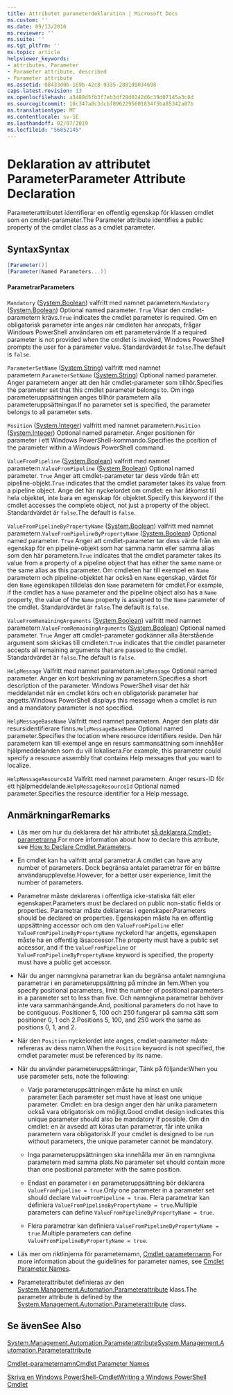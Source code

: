 ```yaml
---
title: Attributet parameterdeklaration | Microsoft Docs
ms.custom: ''
ms.date: 09/13/2016
ms.reviewer: ''
ms.suite: ''
ms.tgt_pltfrm: ''
ms.topic: article
helpviewer_keywords:
- attributes, Parameter
- Parameter attribute, described
- Parameter attribute
ms.assetid: 08433d0b-169b-42c8-9335-2881d9034698
caps.latest.revision: 13
ms.openlocfilehash: a3488d5fb3f7eb3df28d0242d6c39d07145a3c8d
ms.sourcegitcommit: 10c347a8c3dcbf8962295601834f5ba85342a87b
ms.translationtype: MT
ms.contentlocale: sv-SE
ms.lasthandoff: 02/07/2019
ms.locfileid: "56852145"
---
```

# <a name="parameter-attribute-declaration"></a><span data-ttu-id="41f5a-102">Deklaration av attributet Parameter</span><span class="sxs-lookup"><span data-stu-id="41f5a-102">Parameter Attribute Declaration</span></span>

<span data-ttu-id="41f5a-103">Parameterattributet identifierar en offentlig egenskap för klassen cmdlet som en cmdlet-parameter.</span><span class="sxs-lookup"><span data-stu-id="41f5a-103">The Parameter attribute identifies a public property of the cmdlet class as a cmdlet parameter.</span></span>

## <a name="syntax"></a><span data-ttu-id="41f5a-104">Syntax</span><span class="sxs-lookup"><span data-stu-id="41f5a-104">Syntax</span></span>

```csharp
[Parameter()]
[Parameter(Named Parameters...)]
```

#### <a name="parameters"></a><span data-ttu-id="41f5a-105">Parametrar</span><span class="sxs-lookup"><span data-stu-id="41f5a-105">Parameters</span></span>

<span data-ttu-id="41f5a-106">`Mandatory` ([System.Boolean](/dotnet/api/System.Boolean)) valfritt med namnet parametern.</span><span class="sxs-lookup"><span data-stu-id="41f5a-106">`Mandatory` ([System.Boolean](/dotnet/api/System.Boolean)) Optional named parameter.</span></span> <span data-ttu-id="41f5a-107">`True` Visar den cmdlet-parametern krävs.</span><span class="sxs-lookup"><span data-stu-id="41f5a-107">`True` indicates the cmdlet parameter is required.</span></span> <span data-ttu-id="41f5a-108">Om en obligatorisk parameter inte anges när cmdleten har anropats, frågar Windows PowerShell användaren om ett parametervärde.</span><span class="sxs-lookup"><span data-stu-id="41f5a-108">If a required parameter is not provided when the cmdlet is invoked, Windows PowerShell prompts the user for a parameter value.</span></span> <span data-ttu-id="41f5a-109">Standardvärdet är `false`.</span><span class="sxs-lookup"><span data-stu-id="41f5a-109">The default is `false`.</span></span>

<span data-ttu-id="41f5a-110">`ParameterSetName` ([System.String](/dotnet/api/System.String)) valfritt med namnet parametern.</span><span class="sxs-lookup"><span data-stu-id="41f5a-110">`ParameterSetName` ([System.String](/dotnet/api/System.String)) Optional named parameter.</span></span> <span data-ttu-id="41f5a-111">Anger parametern anger att den här cmdlet-parameter som tillhör.</span><span class="sxs-lookup"><span data-stu-id="41f5a-111">Specifies the parameter set that this cmdlet parameter belongs to.</span></span> <span data-ttu-id="41f5a-112">Om inga parameteruppsättningen anges tillhör parametern alla parameteruppsättningar.</span><span class="sxs-lookup"><span data-stu-id="41f5a-112">If no parameter set is specified, the parameter belongs to all parameter sets.</span></span>

<span data-ttu-id="41f5a-113">`Position` ([System.Integer](/dotnet/api/System.Integer)) valfritt med namnet parametern.</span><span class="sxs-lookup"><span data-stu-id="41f5a-113">`Position` ([System.Integer](/dotnet/api/System.Integer)) Optional named parameter.</span></span> <span data-ttu-id="41f5a-114">Anger positionen för parameter i ett Windows PowerShell-kommando.</span><span class="sxs-lookup"><span data-stu-id="41f5a-114">Specifies the position of the parameter within a Windows PowerShell command.</span></span>

<span data-ttu-id="41f5a-115">`ValueFromPipeline` ([System.Boolean](/dotnet/api/System.Boolean)) valfritt med namnet parametern.</span><span class="sxs-lookup"><span data-stu-id="41f5a-115">`ValueFromPipeline` ([System.Boolean](/dotnet/api/System.Boolean)) Optional named parameter.</span></span> <span data-ttu-id="41f5a-116">`True` Anger att cmdlet-parameter tar dess värde från ett pipeline-objekt.</span><span class="sxs-lookup"><span data-stu-id="41f5a-116">`True` indicates that the cmdlet parameter takes its value from a pipeline object.</span></span> <span data-ttu-id="41f5a-117">Ange det här nyckelordet om cmdlet: en har åtkomst till hela objektet, inte bara en egenskap för objektet.</span><span class="sxs-lookup"><span data-stu-id="41f5a-117">Specify this keyword if the cmdlet accesses the complete object, not just a property of the object.</span></span> <span data-ttu-id="41f5a-118">Standardvärdet är `false`.</span><span class="sxs-lookup"><span data-stu-id="41f5a-118">The default is `false`.</span></span>

<span data-ttu-id="41f5a-119">`ValueFromPipelineByPropertyName` ([System.Boolean](/dotnet/api/System.Boolean)) valfritt med namnet parametern.</span><span class="sxs-lookup"><span data-stu-id="41f5a-119">`ValueFromPipelineByPropertyName` ([System.Boolean](/dotnet/api/System.Boolean)) Optional named parameter.</span></span> <span data-ttu-id="41f5a-120">`True` Anger att cmdlet-parameter tar dess värde från en egenskap för en pipeline-objekt som har samma namn eller samma alias som den här parametern.</span><span class="sxs-lookup"><span data-stu-id="41f5a-120">`True` indicates that the cmdlet parameter takes its value from a property of a pipeline object that has either the same name or the same alias as this parameter.</span></span> <span data-ttu-id="41f5a-121">Om cmdleten har till exempel en `Name` parametern och pipeline-objektet har också en `Name` egenskap, värdet för den `Name` egenskapen tilldelas den `Name` parametern för cmdlet.</span><span class="sxs-lookup"><span data-stu-id="41f5a-121">For example, if the cmdlet has a `Name` parameter and the pipeline object also has a `Name` property, the value of the `Name` property is assigned to the `Name` parameter of the cmdlet.</span></span> <span data-ttu-id="41f5a-122">Standardvärdet är `false`.</span><span class="sxs-lookup"><span data-stu-id="41f5a-122">The default is `false`.</span></span>

<span data-ttu-id="41f5a-123">`ValueFromRemainingArguments` ([System.Boolean](/dotnet/api/System.Boolean)) valfritt med namnet parametern.</span><span class="sxs-lookup"><span data-stu-id="41f5a-123">`ValueFromRemainingArguments` ([System.Boolean](/dotnet/api/System.Boolean)) Optional named parameter.</span></span> <span data-ttu-id="41f5a-124">`True` Anger att cmdlet-parameter godkänner alla återstående argument som skickas till cmdleten.</span><span class="sxs-lookup"><span data-stu-id="41f5a-124">`True` indicates that the cmdlet parameter accepts all remaining arguments that are passed to the cmdlet.</span></span> <span data-ttu-id="41f5a-125">Standardvärdet är `false`.</span><span class="sxs-lookup"><span data-stu-id="41f5a-125">The default is `false`.</span></span>

<span data-ttu-id="41f5a-126">`HelpMessage` Valfritt med namnet parametern.</span><span class="sxs-lookup"><span data-stu-id="41f5a-126">`HelpMessage` Optional named parameter.</span></span> <span data-ttu-id="41f5a-127">Anger en kort beskrivning av parametern.</span><span class="sxs-lookup"><span data-stu-id="41f5a-127">Specifies a short description of the parameter.</span></span> <span data-ttu-id="41f5a-128">Windows PowerShell visar det här meddelandet när en cmdlet körs och en obligatorisk parameter har angetts.</span><span class="sxs-lookup"><span data-stu-id="41f5a-128">Windows PowerShell displays this message when a cmdlet is run and a mandatory parameter is not specified.</span></span>

<span data-ttu-id="41f5a-129">`HelpMessageBaseName` Valfritt med namnet parametern. Anger den plats där resursidentifierare finns.</span><span class="sxs-lookup"><span data-stu-id="41f5a-129">`HelpMessageBaseName` Optional named parameter.Specifies the location where resource identifiers reside.</span></span> <span data-ttu-id="41f5a-130">Den här parametern kan till exempel ange en resurs sammansättning som innehåller hjälpmeddelanden som du vill lokalisera.</span><span class="sxs-lookup"><span data-stu-id="41f5a-130">For example, this parameter could specify a resource assembly that contains Help messages that you want to localize.</span></span>

<span data-ttu-id="41f5a-131">`HelpMessageResourceId` Valfritt med namnet parametern. Anger resurs-ID för ett hjälpmeddelande.</span><span class="sxs-lookup"><span data-stu-id="41f5a-131">`HelpMessageResourceId` Optional named parameter.Specifies the resource identifier for a Help message.</span></span>

## <a name="remarks"></a><span data-ttu-id="41f5a-132">Anmärkningar</span><span class="sxs-lookup"><span data-stu-id="41f5a-132">Remarks</span></span>

- <span data-ttu-id="41f5a-133">Läs mer om hur du deklarera det här attributet [så deklarera Cmdlet-parametrarna](./how-to-declare-cmdlet-parameters.md).</span><span class="sxs-lookup"><span data-stu-id="41f5a-133">For more information about how to declare this attribute, see [How to Declare Cmdlet Parameters](./how-to-declare-cmdlet-parameters.md).</span></span>

- <span data-ttu-id="41f5a-134">En cmdlet kan ha valfritt antal parametrar.</span><span class="sxs-lookup"><span data-stu-id="41f5a-134">A cmdlet can have any number of parameters.</span></span> <span data-ttu-id="41f5a-135">Dock begränsa antalet parametrar för en bättre användarupplevelse.</span><span class="sxs-lookup"><span data-stu-id="41f5a-135">However, for a better user experience, limit the number of parameters.</span></span>

- <span data-ttu-id="41f5a-136">Parametrar måste deklareras i offentliga icke-statiska fält eller egenskaper.</span><span class="sxs-lookup"><span data-stu-id="41f5a-136">Parameters must be declared on public non-static fields or properties.</span></span> <span data-ttu-id="41f5a-137">Parametrar måste deklareras i egenskaper.</span><span class="sxs-lookup"><span data-stu-id="41f5a-137">Parameters should be declared on properties.</span></span> <span data-ttu-id="41f5a-138">Egenskapen måste ha en offentlig uppsättning accessor och om den `ValueFromPipeline` eller `ValueFromPipelineByPropertyName` nyckelord har angetts, egenskapen måste ha en offentlig läsaccessor.</span><span class="sxs-lookup"><span data-stu-id="41f5a-138">The property must have a public set accessor, and if the `ValueFromPipeline` or `ValueFromPipelineByPropertyName` keyword is specified, the property must have a public get accessor.</span></span>

- <span data-ttu-id="41f5a-139">När du anger namngivna parametrar kan du begränsa antalet namngivna parametrar i en parameteruppsättning på mindre än fem.</span><span class="sxs-lookup"><span data-stu-id="41f5a-139">When you specify positional parameters,  limit the number of positional parameters in a parameter set to less than five.</span></span> <span data-ttu-id="41f5a-140">Och namngivna parametrar behöver inte vara sammanhängande.</span><span class="sxs-lookup"><span data-stu-id="41f5a-140">And, positional parameters do not have to be contiguous.</span></span> <span data-ttu-id="41f5a-141">Positioner 5, 100 och 250 fungerar på samma sätt som positioner 0, 1 och 2.</span><span class="sxs-lookup"><span data-stu-id="41f5a-141">Positions 5, 100, and 250 work the same as positions 0, 1, and 2.</span></span>

- <span data-ttu-id="41f5a-142">När den `Position` nyckelordet inte anges, cmdlet-parameter måste refereras av dess namn.</span><span class="sxs-lookup"><span data-stu-id="41f5a-142">When the `Position` keyword is not specified, the cmdlet parameter must be referenced by its name.</span></span>

- <span data-ttu-id="41f5a-143">När du använder parameteruppsättningar, Tänk på följande:</span><span class="sxs-lookup"><span data-stu-id="41f5a-143">When you use parameter sets, note the following:</span></span>

    - <span data-ttu-id="41f5a-144">Varje parameteruppsättningen måste ha minst en unik parameter.</span><span class="sxs-lookup"><span data-stu-id="41f5a-144">Each parameter set must have at least one unique parameter.</span></span> <span data-ttu-id="41f5a-145">Cmdlet: en bra design anger den här unika parametern också vara obligatorisk om möjligt.</span><span class="sxs-lookup"><span data-stu-id="41f5a-145">Good cmdlet design indicates this unique parameter should also be mandatory if possible.</span></span> <span data-ttu-id="41f5a-146">Om din cmdlet: en är avsedd att köras utan parametrar, får inte unika parametern vara obligatorisk.</span><span class="sxs-lookup"><span data-stu-id="41f5a-146">If your cmdlet is designed to be run without parameters, the unique parameter cannot be mandatory.</span></span>

    - <span data-ttu-id="41f5a-147">Inga parameteruppsättningen ska innehålla mer än en namngivna parametern med samma plats.</span><span class="sxs-lookup"><span data-stu-id="41f5a-147">No parameter set should contain more than one positional parameter with the same position.</span></span>

    - <span data-ttu-id="41f5a-148">Endast en parameter i en parameteruppsättning bör deklarera `ValueFromPipeline = true`.</span><span class="sxs-lookup"><span data-stu-id="41f5a-148">Only one parameter in a parameter set should declare `ValueFromPipeline = true`.</span></span> <span data-ttu-id="41f5a-149">Flera parametrar kan definiera `ValueFromPipelineByPropertyName = true`.</span><span class="sxs-lookup"><span data-stu-id="41f5a-149">Multiple parameters can define `ValueFromPipelineByPropertyName = true`.</span></span>

    - <span data-ttu-id="41f5a-150">Flera parametrar kan definiera `ValueFromPipelineByPropertyName = true`.</span><span class="sxs-lookup"><span data-stu-id="41f5a-150">Multiple parameters can define `ValueFromPipelineByPropertyName = true`.</span></span>

- <span data-ttu-id="41f5a-151">Läs mer om riktlinjerna för parameternamn, [Cmdlet parameternamn](standard-cmdlet-parameter-names-and-types.md).</span><span class="sxs-lookup"><span data-stu-id="41f5a-151">For more information about the guidelines for parameter names, see [Cmdlet Parameter Names](standard-cmdlet-parameter-names-and-types.md).</span></span>

- <span data-ttu-id="41f5a-152">Parameterattributet definieras av den [System.Management.Automation.Parameterattribute](/dotnet/api/System.Management.Automation.ParameterAttribute) klass.</span><span class="sxs-lookup"><span data-stu-id="41f5a-152">The parameter attribute is defined by the [System.Management.Automation.Parameterattribute](/dotnet/api/System.Management.Automation.ParameterAttribute) class.</span></span>

## <a name="see-also"></a><span data-ttu-id="41f5a-153">Se även</span><span class="sxs-lookup"><span data-stu-id="41f5a-153">See Also</span></span>

[<span data-ttu-id="41f5a-154">System.Management.Automation.Parameterattribute</span><span class="sxs-lookup"><span data-stu-id="41f5a-154">System.Management.Automation.Parameterattribute</span></span>](/dotnet/api/System.Management.Automation.ParameterAttribute)

[<span data-ttu-id="41f5a-155">Cmdlet-parameternamn</span><span class="sxs-lookup"><span data-stu-id="41f5a-155">Cmdlet Parameter Names</span></span>](standard-cmdlet-parameter-names-and-types.md)

[<span data-ttu-id="41f5a-156">Skriva en Windows PowerShell-Cmdlet</span><span class="sxs-lookup"><span data-stu-id="41f5a-156">Writing a Windows PowerShell Cmdlet</span></span>](./writing-a-windows-powershell-cmdlet.md)
